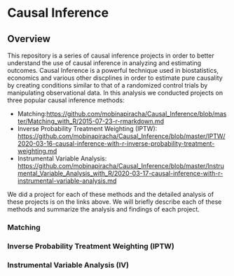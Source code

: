 # Causal Inference

## Overview  
This repository is a series of causal inference projects in order to better understand the use of causal inference in analyzing and estimating outcomes. Causal Inference is a powerful technique used in biostatistics, economics and various other discplines in order to estimate pure causality by creating conditions similar to that of a randomized control trials by manipulating observational data. In this analysis we conducted projects on three popular causal inference methods:  

* Matching:https://github.com/mobinapiracha/Causal_Inference/blob/master/Matching_with_R/2015-07-23-r-rmarkdown.md
* Inverse Probability Treatment Weighting (IPTW): https://github.com/mobinapiracha/Causal_Inference/blob/master/IPTW/2020-03-16-causal-inference-with-r-inverse-probability-treatment-weighting.md
* Instrumental Variable Analysis: https://github.com/mobinapiracha/Causal_Inference/blob/master/Instrumental_Variable_Analysis_with_R/2020-03-17-causal-inference-with-r-instrumental-variable-analysis.md

We did a project for each of these methods and the detailed analysis of these projects is on the links above. We will briefly describe each of these methods and summarize the analysis and findings of each project. 

### Matching 


### Inverse Probability Treatment Weighting (IPTW)

### Instrumental Variable Analysis (IV) 
